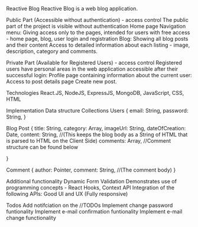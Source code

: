 Reactive Blog
Reactive Blog is a web blog application.

Public Part (Accessible without authentication) - access control
The public part of the project is visible without authentication
Home page
Navigation menu: Giving access only to the pages, intended for users with free access - home page, blog, user login and registration
Blog: Showing all blog posts and their content
Access to detailed information about each listing - image, description, category and comments.

Private Part (Available for Registered Users) - access control
Registered users have personal areas in the web application accessible after their successful login:
Profile page containing information about the current user:
Access to post details page
Create new post.

Technologies
React.JS, NodeJS, ExpressJS, MongoDB, JavaScript, CSS, HTML

Implementation
Data structure
Collections
Users
{
    email: String,
    password: String,
}

Blog Post
{
    title: String,
    category: Array,
    imageUrl: String,
    dateOfCreation: Date,
    content: String, //(This keeps the blog body as a String of HTML that is parsed to HTML on the Client Side)
    comments: Array, //Comment structure can be found below

}

Comment
{
    author: Pointer<User>,
    comment: String, //(The comment body)
}
  
  Additional functionality
Dynamic Form Validation
Demonstrates use of programming concepts - React Hooks, Context API
Integration of the following APIs:
Good UI and UX (Fully responsive)
  
Todos
Add notifciation on the //TODOs
Implement change password funtionality
Implement e-mail confirmation funtionality
Implement e-mail change functionality
